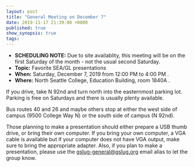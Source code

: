 ```yaml
---
layout: post
title: "General Meeting on December 7"
date: 2019-11-17 21:39:08 +0000
published: true
show_synopsis: true
tags:
---
```

* **SCHEDULING NOTE:** Due to site availablity, this meeting will be on the first Saturday of the month - not the usual second Saturday.
* **Topic:** Favorite SEA/GL presentations
* **When:** Saturday, December 7, 2019 from 12:00 PM to 4:00 PM .
* **Where:** North Seattle College, Education Building, room 1840A .

If you drive, take N 92nd and turn north into the easternmost parking lot.  Parking is free on Saturdays and there is usually plenty available.

Bus routes 40 and 26 and maybe others stop at either the west side of campus (9500 College Way N) or the south side of campus (N 92nd).

Those planning to make a presentation should either prepare a USB thumb drive, or bring their own computer.  If you bring your own computer, a VGA cable is available but if your computer does not have VGA output, make sure to bring the appropriate adapter.  Also, if you plan to make a presentation, please use the gslug-general@gslug.org email alias to let the group know.

